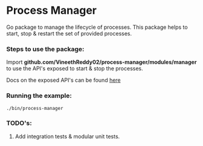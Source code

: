 # Process Manager

Go package to manage the lifecycle of processes. This package helps to start, stop & restart the set of provided processes. 

### Steps to use the package:

Import **github.com/VineethReddy02/process-manager/modules/manager** to use the API's exposed to start & stop the processes.

Docs on the exposed API's can be found [here](https://godoc.org/github.com/VineethReddy02/process-manager/modules/manager)

### Running the example:

```
./bin/process-manager
```

### TODO's:

1. Add integration tests & modular unit tests.